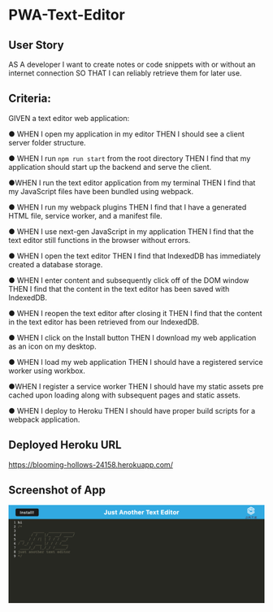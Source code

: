 # PWA-Text-Editor


## User Story
AS A developer I want to create notes or code snippets with or without an internet connection
SO THAT I can reliably retrieve them for later use.

## Criteria:

GIVEN a text editor web application:

● WHEN I open my application in my editor THEN I should see a client server folder structure.

● WHEN I run `npm run start` from the root directory THEN I find that my application should start up the backend and serve the client.

●WHEN I run the text editor application from my terminal THEN I find that my JavaScript files have been bundled using webpack.

● WHEN I run my webpack plugins THEN I find that I have a generated HTML file, service worker, and a manifest file.

● WHEN I use next-gen JavaScript in my application THEN I find that the text editor still functions in the browser without errors.

● WHEN I open the text editor THEN I find that IndexedDB has immediately created a database storage.

● WHEN I enter content and subsequently click off of the DOM window THEN I find that the content in the text editor has been saved with IndexedDB.

● WHEN I reopen the text editor after closing it THEN I find that the content in the text editor has been retrieved from our IndexedDB.

● WHEN I click on the Install button THEN I download my web application as an icon on my desktop.

● WHEN I load my web application THEN I should have a registered service worker using workbox.

●WHEN I register a service worker THEN I should have my static assets pre cached upon loading along with subsequent pages and static assets.

● WHEN I deploy to Heroku THEN I should have proper build scripts for a webpack application.

## Deployed Heroku URL
https://blooming-hollows-24158.herokuapp.com/


## Screenshot of App
![alt text](./images/texteditor.png "Title")


